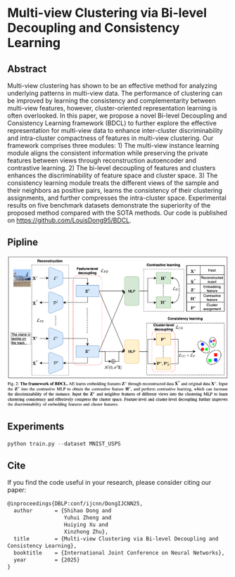 # Multi-view Clustering via Bi-level Decoupling and Consistency Learning
## Abstract
Multi-view clustering has shown to be an effective method for analyzing underlying patterns in multi-view data. The performance of clustering can be improved by learning the consistency and complementarity between multi-view features, however, cluster-oriented representation learning is often overlooked. In this paper, we propose a novel Bi-level Decoupling and Consistency Learning framework (BDCL) to further explore the effective representation for multi-view data to enhance inter-cluster discriminability and intra-cluster compactness of features in multi-view clustering. Our framework comprises three modules: 1) The multi-view instance learning module aligns the consistent information while preserving the private features between views through reconstruction autoencoder and contrastive learning. 2) The bi-level decoupling of features and clusters enhances the discriminability of feature space and cluster space. 3) The consistency learning module treats the different views of the sample and their neighbors as positive pairs, learns the consistency of their clustering assignments, and further compresses the intra-cluster space. Experimental results on five benchmark datasets demonstrate the superiority of the proposed method compared with the SOTA methods. Our code is published on https://github.com/LouisDong95/BDCL.
## Pipline
![Pipline.png](pic/Pipline.png)
## Experiments
```python
python train.py --dataset MNIST_USPS
```
## Cite
If you find the code useful in your research, please consider citing our paper:
```
@inproceedings{DBLP:conf/ijcnn/DongIJCNN25,
  author       = {Shihao Dong and
                  Yuhui Zheng and
                  Huiying Xu and
                  Xinzhong Zhu},
  title        = {Multi-view Clustering via Bi-level Decoupling and Consistency Learning},
  booktitle    = {International Joint Conference on Neural Networks},
  year         = {2025}
}
```